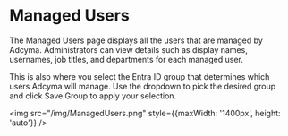 # Managed Users

The Managed Users page displays all the users that are managed by Adcyma. Administrators can view details such as display names, usernames, job titles, and departments for each managed user.

This is also where you select the Entra ID group that determines which users Adcyma will manage. Use the dropdown to pick the desired group and click Save Group to apply your selection.

<img src="/img/ManagedUsers.png" style={{maxWidth: '1400px', height: 'auto'}} />
